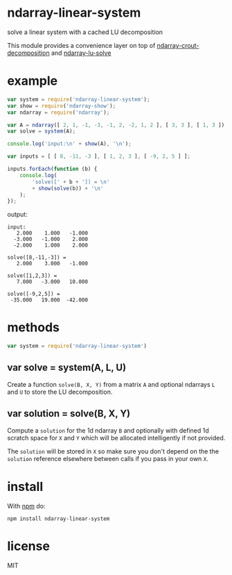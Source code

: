 # ndarray-linear-system

solve a linear system with a cached LU decomposition

This module provides a convenience layer on top of
[ndarray-crout-decomposition](https://npmjs.org/package/ndarray-crout-decomposition)
and
[ndarray-lu-solve](https://npmjs.org/package/ndarray-lu-solve)

# example

``` js
var system = require('ndarray-linear-system');
var show = require('ndarray-show');
var ndarray = require('ndarray');

var A = ndarray([ 2, 1, -1, -3, -1, 2, -2, 1, 2 ], [ 3, 3 ], [ 1, 3 ]);
var solve = system(A);

console.log('input:\n' + show(A), '\n');

var inputs = [ [ 8, -11, -3 ], [ 1, 2, 3 ], [ -9, 2, 5 ] ];

inputs.forEach(function (b) {
    console.log(
        'solve([' + b + ']) = \n'
        + show(solve(b)) + '\n'
    );
});
```

output:

```
input:
   2.000    1.000   -1.000
  -3.000   -1.000    2.000
  -2.000    1.000    2.000 

solve([8,-11,-3]) = 
   2.000    3.000   -1.000

solve([1,2,3]) = 
   7.000   -3.000   10.000

solve([-9,2,5]) = 
 -35.000   19.000  -42.000

```

# methods

``` js
var system = require('ndarray-linear-system')
```

## var solve = system(A, L, U)

Create a function `solve(B, X, Y)` from a matrix `A` and optional ndarrays `L`
and `U` to store the LU decomposition.

## var solution = solve(B, X, Y)

Compute a `solution` for the 1d ndarray `B` and optionally with defined 1d
scratch space for `X` and `Y` which will be allocated intelligently if not
provided.

The `solution` will be stored in `X` so make sure you don't depend on the
the `solution` reference elsewhere between calls if you pass in your own `X`.

# install

With [npm](https://npmjs.org) do:

```
npm install ndarray-linear-system
```

# license

MIT
